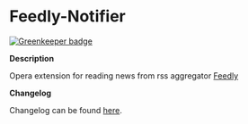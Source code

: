Feedly-Notifier
===============

[![Greenkeeper badge](https://badges.greenkeeper.io/olsh/Feedly-Notifier-Opera.svg)](https://greenkeeper.io/)

**Description**

Opera extension for reading news from rss aggregator [Feedly](http://www.feedly.com)

**Changelog**

Changelog can be found [here](http://olsh.github.io/Feedly-Notifier/changelog/opera/).